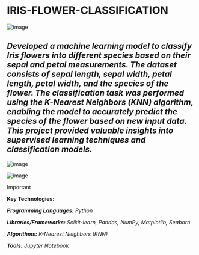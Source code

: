 # IRIS-FLOWER-CLASSIFICATION

![image](https://github.com/user-attachments/assets/05df4fc6-6340-4af4-aa0c-78971168ca36)

## _Developed a machine learning model to classify Iris flowers into different species based on their sepal and petal measurements. The dataset consists of sepal length, sepal width, petal length, petal width, and the species of the flower. The classification task was performed using the K-Nearest Neighbors (KNN) algorithm, enabling the model to accurately predict the species of the flower based on new input data. This project provided valuable insights into supervised learning techniques and classification models._
![image](https://github.com/user-attachments/assets/ee5d401f-ef05-4dea-ab5c-17cf89ac85d7)

![image](https://github.com/user-attachments/assets/352c5c70-1bb8-4b1f-9577-ffcc3fa2ef25)

> [!IMPORTANT]
> **Key Technologies:**
>
> _**Programming Languages:** Python_
> 
> _**Libraries/Frameworks:** Scikit-learn, Pandas, NumPy, Matplotlib, Seaborn_
> 
> _**Algorithms:** K-Nearest Neighbors (KNN)_
> 
> _**Tools:** Jupyter Notebook_
